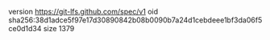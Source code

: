 version https://git-lfs.github.com/spec/v1
oid sha256:38d1adce5f97e17d30890842b08b0090b7a24d1cebdeee1bf3da06f5ce0d1d34
size 1379
